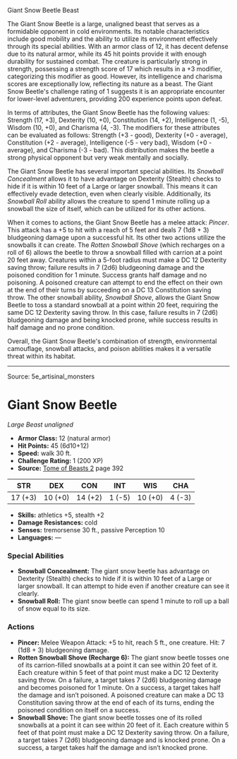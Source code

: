 <MonsterName/>Giant Snow Beetle</MonsterName>
<CreatureType/>Beast</CreatureType>

<summary>The Giant Snow Beetle is a large, unaligned beast that serves as a formidable opponent in cold environments. Its notable characteristics include good mobility and the ability to utilize its environment effectively through its special abilities. With an armor class of 12, it has decent defense due to its natural armor, while its 45 hit points provide it with enough durability for sustained combat. The creature is particularly strong in strength, possessing a strength score of 17 which results in a +3 modifier, categorizing this modifier as good. However, its intelligence and charisma scores are exceptionally low, reflecting its nature as a beast. The Giant Snow Beetle's challenge rating of 1 suggests it is an appropriate encounter for lower-level adventurers, providing 200 experience points upon defeat.</summary>

<detail>

In terms of attributes, the Giant Snow Beetle has the following values: Strength (17, +3), Dexterity (10, +0), Constitution (14, +2), Intelligence (1, -5), Wisdom (10, +0), and Charisma (4, -3). The modifiers for these attributes can be evaluated as follows: Strength (+3 - good), Dexterity (+0 - average), Constitution (+2 - average), Intelligence (-5 - very bad), Wisdom (+0 - average), and Charisma (-3 - bad). This distribution makes the beetle a strong physical opponent but very weak mentally and socially.

The Giant Snow Beetle has several important special abilities. Its *Snowball Concealment* allows it to have advantage on Dexterity (Stealth) checks to hide if it is within 10 feet of a Large or larger snowball. This means it can effectively evade detection, even when clearly visible. Additionally, its *Snowball Roll* ability allows the creature to spend 1 minute rolling up a snowball the size of itself, which can be utilized for its other actions.

When it comes to actions, the Giant Snow Beetle has a melee attack: *Pincer*. This attack has a +5 to hit with a reach of 5 feet and deals 7 (1d8 + 3) bludgeoning damage upon a successful hit. Its other two actions utilize the snowballs it can create. The *Rotten Snowball Shove* (which recharges on a roll of 6) allows the beetle to throw a snowball filled with carrion at a point 20 feet away. Creatures within a 5-foot radius must make a DC 12 Dexterity saving throw; failure results in 7 (2d6) bludgeoning damage and the poisoned condition for 1 minute. Success grants half damage and no poisoning. A poisoned creature can attempt to end the effect on their own at the end of their turns by succeeding on a DC 13 Constitution saving throw. The other snowball ability, *Snowball Shove*, allows the Giant Snow Beetle to toss a standard snowball at a point within 20 feet, requiring the same DC 12 Dexterity saving throw. In this case, failure results in 7 (2d6) bludgeoning damage and being knocked prone, while success results in half damage and no prone condition. 

Overall, the Giant Snow Beetle's combination of strength, environmental camouflage, snowball attacks, and poison abilities makes it a versatile threat within its habitat.</detail>



---

Source: 5e_artisinal_monsters

# Giant Snow Beetle

*Large* *Beast* *unaligned*

- **Armor Class:** 12 (natural armor)
- **Hit Points:** 45 (6d10+12)
- **Speed:** walk 30 ft.
- **Challenge Rating:** 1 (200 XP)
- **Source:** [Tome of Beasts 2](https://koboldpress.com/kpstore/product/tome-of-beasts-2-for-5th-edition) page 392

| STR | DEX | CON | INT | WIS | CHA |
| --- | --- | --- | --- | --- | --- |
| 17 (+3) | 10 (+0) | 14 (+2) | 1 (-5) | 10 (+0) | 4 (-3) |

- **Skills:** athletics +5, stealth +2
- **Damage Resistances:** cold
- **Senses:** tremorsense 30 ft., passive Perception 10
- **Languages:** —

### Special Abilities

- **Snowball Concealment:** The giant snow beetle has advantage on Dexterity (Stealth) checks to hide if it is within 10 feet of a Large or larger snowball. It can attempt to hide even if another creature can see it clearly.
- **Snowball Roll:** The giant snow beetle can spend 1 minute to roll up a ball of snow equal to its size.

### Actions

- **Pincer:** Melee Weapon Attack: +5 to hit, reach 5 ft., one creature. Hit: 7 (1d8 + 3) bludgeoning damage.
- **Rotten Snowball Shove (Recharge 6):** The giant snow beetle tosses one of its carrion-filled snowballs at a point it can see within 20 feet of it. Each creature within 5 feet of that point must make a DC 12 Dexterity saving throw. On a failure, a target takes 7 (2d6) bludgeoning damage and becomes poisoned for 1 minute. On a success, a target takes half the damage and isn’t poisoned. A poisoned creature can make a DC 13 Constitution saving throw at the end of each of its turns, ending the poisoned condition on itself on a success.
- **Snowball Shove:** The giant snow beetle tosses one of its rolled snowballs at a point it can see within 20 feet of it. Each creature within 5 feet of that point must make a DC 12 Dexterity saving throw. On a failure, a target takes 7 (2d6) bludgeoning damage and is knocked prone. On a success, a target takes half the damage and isn’t knocked prone.




